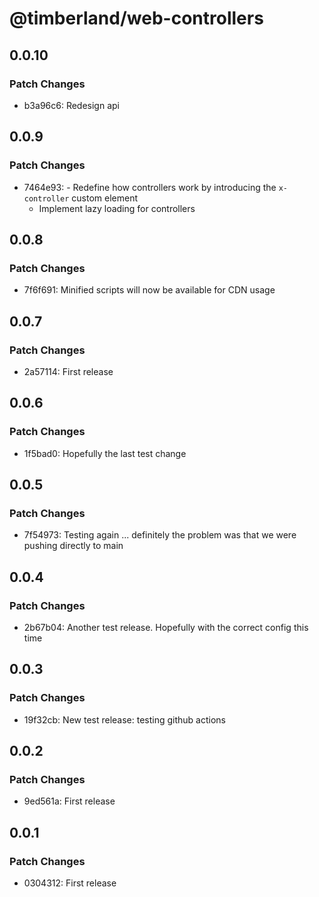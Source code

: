 # @timberland/web-controllers

## 0.0.10

### Patch Changes

- b3a96c6: Redesign api

## 0.0.9

### Patch Changes

- 7464e93: - Redefine how controllers work by introducing the `x-controller` custom element
  - Implement lazy loading for controllers

## 0.0.8

### Patch Changes

- 7f6f691: Minified scripts will now be available for CDN usage

## 0.0.7

### Patch Changes

- 2a57114: First release

## 0.0.6

### Patch Changes

- 1f5bad0: Hopefully the last test change

## 0.0.5

### Patch Changes

- 7f54973: Testing again ... definitely the problem was that we were pushing directly to main

## 0.0.4

### Patch Changes

- 2b67b04: Another test release. Hopefully with the correct config this time

## 0.0.3

### Patch Changes

- 19f32cb: New test release: testing github actions

## 0.0.2

### Patch Changes

- 9ed561a: First release

## 0.0.1

### Patch Changes

- 0304312: First release

